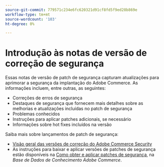 ```yaml
---
source-git-commit: 779571c234e6fc620321d91cf8fd5f9ed28b869e
workflow-type: tm+mt
source-wordcount: '103'
ht-degree: 0%

---
```

# Introdução às notas de versão de correção de segurança

Essas notas de versão de patch de segurança capturam atualizações para aprimorar a segurança da implantação do Adobe Commerce. As informações incluem, entre outras, as seguintes:

* Correções de erros de segurança
* Destaques de segurança que fornecem mais detalhes sobre as melhorias e atualizações incluídas no patch de segurança
* Problemas conhecidos
* Instruções para aplicar patches adicionais, se necessário
* Informações sobre hot fixes incluídos na versão

Saiba mais sobre lançamentos de patch de segurança:

* [Visão geral das versões de correção do Adobe Commerce Security](/help/release/release-notes/security/overview.md#about-adobe-commerce-security-patch-releases)
* As instruções para baixar e aplicar versões de patches de segurança estão disponíveis na [Como obter e aplicar patches de segurança](https://experienceleague.adobe.com/pt-br/docs/commerce-knowledge-base/kb/how-to/how-to-obtain-and-apply-security-patches), na _Base de Dados de Conhecimento Adobe Commerce_.

